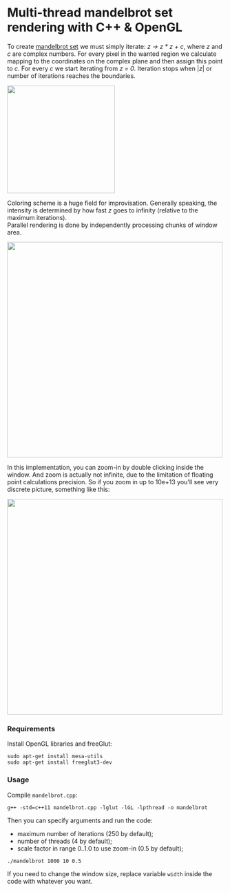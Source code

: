 # Multi-thread mandelbrot set rendering with C++ &amp; OpenGL  

To create [mandelbrot set](https://en.wikipedia.org/wiki/Mandelbrot_set) we must simply iterate: *z -> z * z + c*, where *z* and *c* are complex numbers. 
For every pixel in the wanted region we calculate mapping to the coordinates on the complex plane and then assign this point to *c*. For every *c* we start iterating from *z = 0*. Iteration stops when |*z*| or number of iterations reaches the boundaries.  

<img src="https://github.com/gasparian/mandelbrot_cpp/blob/master/pics/complex_plane.png" height=250>  

Coloring scheme is a huge field for improvisation. Generally speaking, the intensity is determined by how fast *z* goes to infinity (relative to the maximum iterations).  
Parallel rendering is done by independently processing chunks of window area.  

<img src="https://github.com/gasparian/mandelbrot_cpp/blob/master/pics/animation.gif" height=500>  

In this implementation, you can zoom-in by double clicking inside the window. And zoom is actually not infinite, due to the limitation of floating point calculations precision. So if you zoom in up to 10e+13 you'll see very discrete picture, something like this:  

<img src="https://github.com/gasparian/mandelbrot_cpp/blob/master/pics/animation.gif" height=500>  

### Requirements
Install OpenGL libraries and freeGlut:
```
sudo apt-get install mesa-utils
sudo apt-get install freeglut3-dev
```

### Usage
Compile `mandelbrot.cpp`:
```
g++ -std=c++11 mandelbrot.cpp -lglut -lGL -lpthread -o mandelbrot
```

Then you can specify arguments and run the code:
- maximum number of iterations (250 by default);  
- number of threads (4 by default);  
- scale factor in range 0..1.0 to use zoom-in (0.5 by default);  
```
./mandelbrot 1000 10 0.5
```  
If you need to change the window size, replace variable `width` inside the code with whatever you want.
